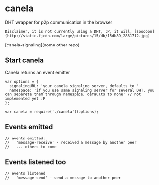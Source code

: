canela
=======================================

DHT wrapper for p2p communication in the browser

`Disclaimer, it is not currently using a DHT, :P, it will, [sooooon](http://static.fjcdn.com/large/pictures/15/db/15db89_2831712.jpg)`

[canela-signaling](some other repo)

## Start canela

Canela returns an event emitter

```
var options = {
  signalingURL: 'your canela signaling server, defaults to '
  namespace: 'if you use same signaling server for several DHT, you can separete them through namespace, defaults to none' // not implemented yet :P
};

var canela = require('./canela')(options);

```

## Events emitted


```
// events emitted:
//   'message-receive' - received a message by another peer
//   ... others to come 
```


## Events listened too

```
// events listened
//   'message-send' - send a message to another peer
```